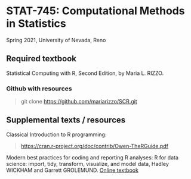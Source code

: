# STAT-745: Computational Methods in Statistics

Spring 2021, University of Nevada, Reno

## Required textbook
Statistical Computing with R, Second Edition, by Maria L. RIZZO.

### Github with resources

> git clone https://github.com/mariarizzo/SCR.git

## Supplemental texts / resources
Classical Introduction to R programming:
> https://cran.r-project.org/doc/contrib/Owen-TheRGuide.pdf

Modern best practices for coding and reporting R analyses:
R for data science: import, tidy, transform, visualize, and model data, Hadley WICKHAM and Garrett GROLEMUND. [Online textbook](<https://r4ds.had.co.nz/>)
